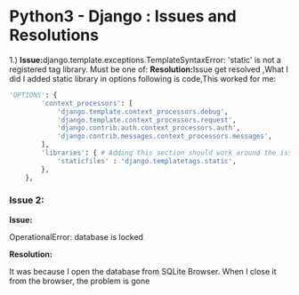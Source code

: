 # Python3 - Django : Issues and Resolutions

1.) <b>Issue:</b>django.template.exceptions.TemplateSyntaxError: 'static' is not a registered tag library. Must be one of:
<b>Resolution:</b>Issue get resolved ,What I did I added static library in options following is code,This worked for me:
        
```python
'OPTIONS': {
        'context_processors': [
            'django.template.context_processors.debug',
            'django.template.context_processors.request',
            'django.contrib.auth.context_processors.auth',
            'django.contrib.messages.context_processors.messages',
        ],
        'libraries': { # Adding this section should work around the issue.
            'staticfiles' : 'django.templatetags.static',
        },
    }, 

```
### Issue 2:
<b>Issue:</b> <p>OperationalError: database is locked
<p>
<b>Resolution:</b>
<p>It was because I open the database from SQLite Browser. When I close it from the browser, the problem is gone
